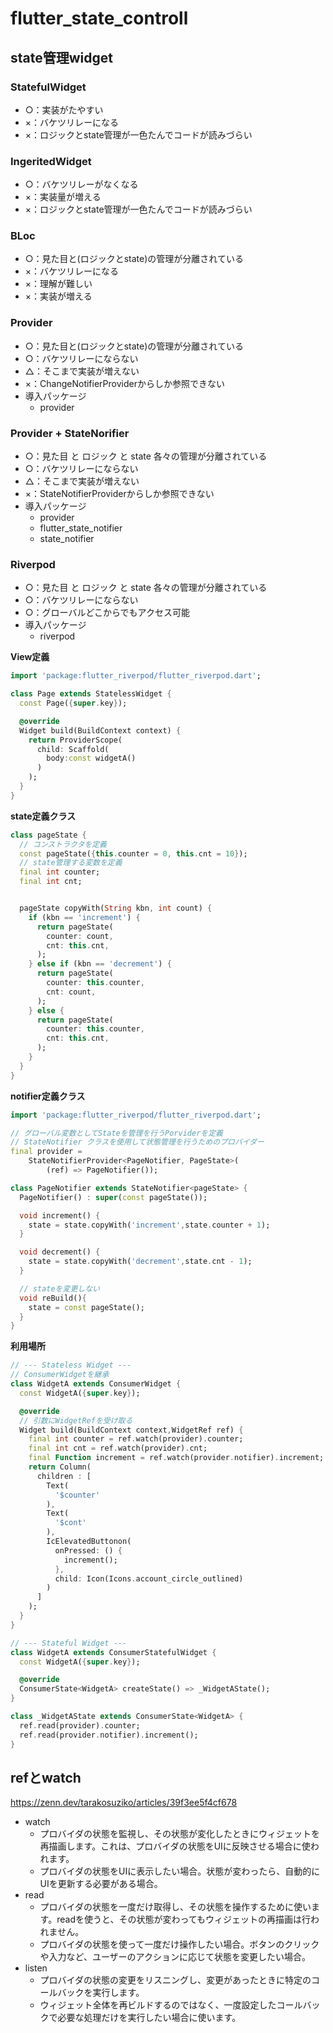 # flutter_state_controll

## state管理widget

### StatefulWidget

- ○：実装がたやすい
- ×：バケツリレーになる
- ×：ロジックとstate管理が一色たんでコードが読みづらい

### IngeritedWidget

- ○：バケツリレーがなくなる
- ×：実装量が増える
- ×：ロジックとstate管理が一色たんでコードが読みづらい

### BLoc

- ○：見た目と(ロジックとstate)の管理が分離されている
- ×：バケツリレーになる
- ×：理解が難しい
- ×：実装が増える

### Provider

- ○：見た目と(ロジックとstate)の管理が分離されている
- ○：バケツリレーにならない
- △：そこまで実装が増えない
- ×：ChangeNotifierProviderからしか参照できない
- 導入パッケージ
  - provider

### Provider + StateNorifier

- ○：見た目 と ロジック と state 各々の管理が分離されている
- ○：バケツリレーにならない
- △：そこまで実装が増えない
- ×：StateNotifierProviderからしか参照できない
- 導入パッケージ
  - provider
  - flutter_state_notifier
  - state_notifier

### Riverpod

- ○：見た目 と ロジック と state 各々の管理が分離されている
- ○：バケツリレーにならない
- ○：グローバルどこからでもアクセス可能
- 導入パッケージ
  - riverpod


**View定義**
```dart
import 'package:flutter_riverpod/flutter_riverpod.dart';

class Page extends StatelessWidget {
  const Page({super.key});

  @override
  Widget build(BuildContext context) {
    return ProviderScope(
      child: Scaffold(
        body:const widgetA()
      )
    );
  }
}
```

**state定義クラス**
```dart
class pageState {
  // コンストラクタを定義
  const pageState({this.counter = 0, this.cnt = 10});
  // state管理する変数を定義
  final int counter;
  final int cnt;


  pageState copyWith(String kbn, int count) {
    if (kbn == 'increment') {
      return pageState(
        counter: count,
        cnt: this.cnt,
      );
    } else if (kbn == 'decrement') {
      return pageState(
        counter: this.counter,
        cnt: count,
      );
    } else {
      return pageState(
        counter: this.counter,
        cnt: this.cnt,
      );
    }
  }  
}
```

**notifier定義クラス**
```dart
import 'package:flutter_riverpod/flutter_riverpod.dart';

// グローバル変数としてStateを管理を行うPorviderを定義
// StateNotifier クラスを使用して状態管理を行うためのプロバイダー
final provider =
    StateNotifierProvider<PageNotifier, PageState>(
        (ref) => PageNotifier());

class PageNotifier extends StateNotifier<pageState> {
  PageNotifier() : super(const pageState());

  void increment() {
    state = state.copyWith('increment',state.counter + 1);
  }

  void decrement() {
    state = state.copyWith('decrement',state.cnt - 1);
  }

  // stateを変更しない
  void reBuild(){
    state = const pageState();
  }
}

```

**利用場所**

```dart
// --- Stateless Widget ---
// ConsumerWidgetを継承
class WidgetA extends ConsumerWidget {
  const WidgetA({super.key});

  @override
  // 引数にWidgetRefを受け取る
  Widget build(BuildContext context,WidgetRef ref) {
    final int counter = ref.watch(provider).counter;
    final int cnt = ref.watch(provider).cnt;
    final Function increment = ref.watch(provider.notifier).increment;
    return Column(
      children : [
        Text(
          '$counter'
        ),
        Text(
          '$cont'
        ),
        IcElevatedButtonon(
          onPressed: () {
            increment();
          },
          child: Icon(Icons.account_circle_outlined)
        )
      ]
    );
  }
}
```

```dart
// --- Stateful Widget ---
class WidgetA extends ConsumerStatefulWidget {
  const WidgetA({super.key});

  @override
  ConsumerState<WidgetA> createState() => _WidgetAState();
}

class _WidgetAState extends ConsumerState<WidgetA> {
  ref.read(provider).counter;
  ref.read(provider.notifier).increment();
}
```

## refとwatch

https://zenn.dev/tarakosuziko/articles/39f3ee5f4cf678

- watch
  - プロバイダの状態を監視し、その状態が変化したときにウィジェットを再描画します。これは、プロバイダの状態をUIに反映させる場合に使われます。
  - プロバイダの状態をUIに表示したい場合。状態が変わったら、自動的にUIを更新する必要がある場合。
- read
  - プロバイダの状態を一度だけ取得し、その状態を操作するために使います。readを使うと、その状態が変わってもウィジェットの再描画は行われません。
  - プロバイダの状態を使って一度だけ操作したい場合。ボタンのクリックや入力など、ユーザーのアクションに応じて状態を変更したい場合。
- listen
  - プロバイダの状態の変更をリスニングし、変更があったときに特定のコールバックを実行します。
  - ウィジェット全体を再ビルドするのではなく、一度設定したコールバックで必要な処理だけを実行したい場合に使います。
